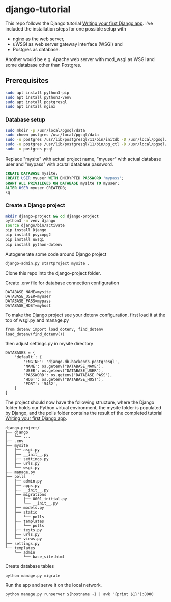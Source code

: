 # django-tutorial

This repo follows the Django tutorial [Writing your first Django app](https://docs.djangoproject.com/en/3.0/intro/). I've included the installation steps for one possible setup with 

- nginx as the web server, 
- uWSGI as web server gateway interface (WSGI) and 
- Postgres as database.

Another would be e.g. Apache web server with mod_wsgi as WSGI and some database other than Postgres.

## Prerequisites

```bash
sudo apt install python3-pip
sudo apt install python3-venv
sudo apt install postgresql
sudo apt install nginx
```

### Database setup
```bash
sudo mkdir -p /usr/local/pgsql/data
sudo chown postgres /usr/local/pgsql/data
sudo -u postgres /usr/lib/postgresql/11/bin/initdb -D /usr/local/pgsql/data
sudo -u postgres /usr/lib/postgresql/11/bin/pg_ctl -D /usr/local/pgsql/data/-l logfile start &
sudo -u postgres psql
```

Replace "mysite" with actual project name, "myuser" with actual database user and "mypass" with acutal database password.
```SQL
CREATE DATABASE mysite;
CREATE USER myuser WITH ENCRYPTED PASSWORD 'mypass';
GRANT ALL PRIVILEGES ON DATABASE mysite TO myuser;
ALTER USER myuser CREATEDB;
\q
```

### Create a Django project
```bash
mkdir django-project && cd django-project
python3 -m venv django
source django/bin/activate
pip install Django
pip install psycopg2
pip install uwsgi
pip install python-dotenv
```

Autogenerate some code around Django project
```
django-admin.py startproject mysite .
```

Clone this repo into the django-project folder.

Create .env file for database connection configuration

```
DATABASE_NAME=mysite
DATABASE_USER=myuser
DATABASE_PASS=mypass
DATABASE_HOST=myhost
```

To make the Django project see your dotenv configuration, first load it at the top of wsgi.py and manage.py

```
from dotenv import load_dotenv, find_dotenv
load_dotenv(find_dotenv())
```

then adjust settings.py in mysite directory

```
DATABASES = {
    'default': {
        'ENGINE': 'django.db.backends.postgresql',
        'NAME': os.getenv("DATABASE_NAME"),
        'USER': os.getenv("DATABASE_USER"),
        'PASSWORD': os.getenv("DATABASE_PASS"),
        'HOST': os.getenv("DATABASE_HOST"),
        'PORT': '5432',
    }
}
```

The project should now have the following structure, where the Django folder holds our Python virtual environment, the mysite folder is populated by Django, and the polls folder contains the result of the completed tutorial [Writing your first Django app](https://docs.djangoproject.com/en/3.0/intro/).

```
django-project/
├── django
│   └── ...
├── .env
├── mysite
│   ├── asgi.py
│   ├── __init__.py
│   ├── settings.py
│   ├── urls.py
│   └── wsgi.py
├── manage.py
├── polls
│   ├── admin.py
│   ├── apps.py
│   ├── __init__.py
│   ├── migrations
│   │   ├── 0001_initial.py
│   │   └── __init__.py
│   ├── models.py
│   ├── static
│   │   └── polls
│   ├── templates
│   │   └── polls
│   ├── tests.py
│   ├── urls.py
│   └── views.py
├── settings.py
└── templates
    └── admin
        └── base_site.html
```

Create database tables
```
python manage.py migrate
```

Run the app and serve it on the local network.
```
python manage.py runserver $(hostname -I | awk '{print $1}'):8000
```
